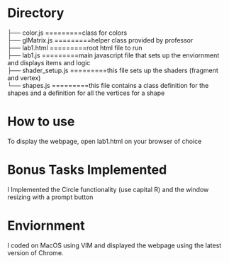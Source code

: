 # Directory
├── color.js     =========class for colors    
├── glMatrix.js  =========helper class provided by professor    
├── lab1.html    =========root html file to run    
├── lab1.js      =========main javascript file that sets up the enviornment and displays items and logic      
├── shader_setup.js =========this file sets up the shaders (fragment and vertex)      
└── shapes.js   =========this file contains a class definition for the shapes and a definition for all the vertices for a shape      

# How to use
To display the webpage, open lab1.html on your browser of choice

# Bonus Tasks Implemented
I Implemented the Circle functionality (use capital R) and the window resizing with a prompt button

# Enviornment
I coded on MacOS using VIM and displayed the webpage using the latest version of Chrome. 

